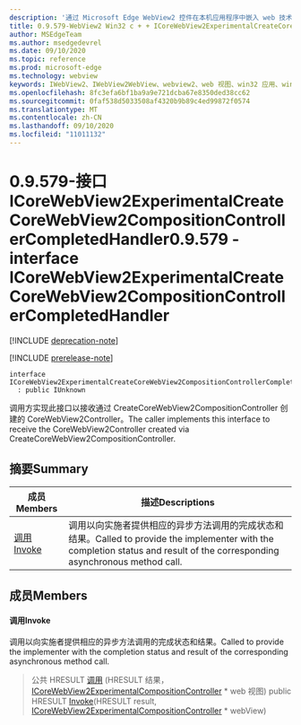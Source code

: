 ```yaml
---
description: '通过 Microsoft Edge WebView2 控件在本机应用程序中嵌入 web 技术 (HTML、CSS 和 JavaScript) '
title: 0.9.579-WebView2 Win32 c + + ICoreWebView2ExperimentalCreateCoreWebView2CompositionControllerCompletedHandler
author: MSEdgeTeam
ms.author: msedgedevrel
ms.date: 09/10/2020
ms.topic: reference
ms.prod: microsoft-edge
ms.technology: webview
keywords: IWebView2、IWebView2WebView、webview2、web 视图、win32 应用、win32、edge、ICoreWebView2、ICoreWebView2Controller、浏览器控件、边缘 html、ICoreWebView2ExperimentalCreateCoreWebView2CompositionControllerCompletedHandler
ms.openlocfilehash: 8fc3efa6bf1ba9a9e721dcba67e8350ded38cc62
ms.sourcegitcommit: 0faf538d5033508af4320b9b89c4ed99872f0574
ms.translationtype: MT
ms.contentlocale: zh-CN
ms.lasthandoff: 09/10/2020
ms.locfileid: "11011132"
---
```

# <span data-ttu-id="b7721-104">0.9.579-接口 ICoreWebView2ExperimentalCreateCoreWebView2CompositionControllerCompletedHandler</span><span class="sxs-lookup"><span data-stu-id="b7721-104">0.9.579 - interface ICoreWebView2ExperimentalCreateCoreWebView2CompositionControllerCompletedHandler</span></span> 

[!INCLUDE [deprecation-note](../../includes/deprecation-note.md)]

[!INCLUDE [prerelease-note](../../includes/prerelease-note.md)]

```
interface ICoreWebView2ExperimentalCreateCoreWebView2CompositionControllerCompletedHandler
  : public IUnknown
```

<span data-ttu-id="b7721-105">调用方实现此接口以接收通过 CreateCoreWebView2CompositionController 创建的 CoreWebView2Controller。</span><span class="sxs-lookup"><span data-stu-id="b7721-105">The caller implements this interface to receive the CoreWebView2Controller created via CreateCoreWebView2CompositionController.</span></span>

## <span data-ttu-id="b7721-106">摘要</span><span class="sxs-lookup"><span data-stu-id="b7721-106">Summary</span></span>

 <span data-ttu-id="b7721-107">成员</span><span class="sxs-lookup"><span data-stu-id="b7721-107">Members</span></span>                        | <span data-ttu-id="b7721-108">描述</span><span class="sxs-lookup"><span data-stu-id="b7721-108">Descriptions</span></span>
--------------------------------|---------------------------------------------
[<span data-ttu-id="b7721-109">调用</span><span class="sxs-lookup"><span data-stu-id="b7721-109">Invoke</span></span>](#invoke) | <span data-ttu-id="b7721-110">调用以向实施者提供相应的异步方法调用的完成状态和结果。</span><span class="sxs-lookup"><span data-stu-id="b7721-110">Called to provide the implementer with the completion status and result of the corresponding asynchronous method call.</span></span>

## <span data-ttu-id="b7721-111">成员</span><span class="sxs-lookup"><span data-stu-id="b7721-111">Members</span></span>

#### <span data-ttu-id="b7721-112">调用</span><span class="sxs-lookup"><span data-stu-id="b7721-112">Invoke</span></span> 

<span data-ttu-id="b7721-113">调用以向实施者提供相应的异步方法调用的完成状态和结果。</span><span class="sxs-lookup"><span data-stu-id="b7721-113">Called to provide the implementer with the completion status and result of the corresponding asynchronous method call.</span></span>

> <span data-ttu-id="b7721-114">公共 HRESULT [调用](#invoke) (HRESULT 结果， [ICoreWebView2ExperimentalCompositionController](icorewebview2experimentalcompositioncontroller.md) \* web 视图) </span><span class="sxs-lookup"><span data-stu-id="b7721-114">public HRESULT [Invoke](#invoke)(HRESULT result, [ICoreWebView2ExperimentalCompositionController](icorewebview2experimentalcompositioncontroller.md) \* webView)</span></span>

